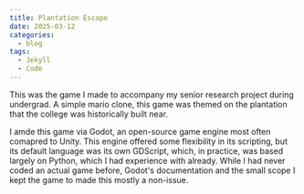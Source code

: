 ```yaml
---
title: Plantation Escape
date: 2025-03-12
categories:
  - blog
tags:
  - Jekyll
  - Code
---
```



This was the game I made to accompany my senior research project during undergrad. A simple mario clone, this game was themed on the plantation that the college was historically built near.

I amde this game via Godot, an open-source game engine most often comapred to Unity. This engine offered some flexibility in its scripting, but its default language was its own GDScript, which, in practice, was based largely on Python, which I had experience with already. While I had never coded an actual game before, Godot's documentation and the small scope I kept the game to made this mostly a non-issue. 